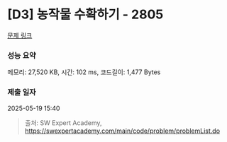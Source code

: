 # [D3] 농작물 수확하기 - 2805 

[문제 링크](https://swexpertacademy.com/main/code/problem/problemDetail.do?contestProbId=AV7GLXqKAWYDFAXB) 

### 성능 요약

메모리: 27,520 KB, 시간: 102 ms, 코드길이: 1,477 Bytes

### 제출 일자

2025-05-19 15:40



> 출처: SW Expert Academy, https://swexpertacademy.com/main/code/problem/problemList.do